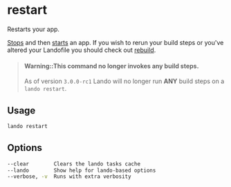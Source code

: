 restart
=======

Restarts your app.

[Stops](./stop.md) and then [starts](./start.md) an app. If you wish to rerun your build steps or you've altered your Landofile you should check out [rebuild](./rebuild.md).

> #### Warning::This command no longer invokes any build steps.
>
> As of version `3.0.0-rc1` Lando will no longer run **ANY** build steps on a `lando restart`.

Usage
-----

```bash
lando restart
```

Options
-------

```bash
--clear        Clears the lando tasks cache
--lando        Show help for lando-based options
--verbose, -v  Runs with extra verbosity
```
